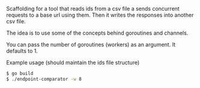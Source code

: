 Scaffolding for a tool that reads ids from a csv file a sends concurrent requests to a base url using them. Then it writes the responses into another csv file. 

The idea is to use some of the concepts behind goroutines and channels. 

You can pass the number of goroutines (workers) as an argument. It defaults to 1.

Example usage (should maintain the ids file structure)
```bash
$ go build
$ ./endpoint-comparator -w 8
```
